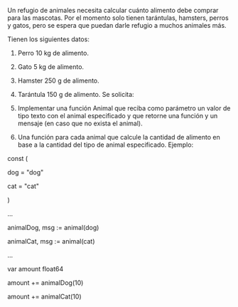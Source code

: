 Un refugio de animales necesita calcular cuánto alimento debe comprar para las mascotas. Por el momento solo tienen tarántulas, hamsters, perros y gatos, pero se espera que puedan darle refugio a muchos animales más.

Tienen los siguientes datos:

1. Perro 10 kg de alimento.
2. Gato 5 kg de alimento.
3. Hamster 250 g de alimento.
4. Tarántula 150 g de alimento.
Se solicita:

1. Implementar una función Animal que reciba como parámetro un valor de tipo texto con el animal especificado y que retorne una función y un mensaje (en caso que no exista el animal).
2. Una función para cada animal que calcule la cantidad de alimento en base a la cantidad del tipo de animal especificado.
Ejemplo:

const (

   dog    = "dog"

   cat    = "cat"

)


...


animalDog, msg := animal(dog)

animalCat, msg := animal(cat)


...


var amount float64

amount += animalDog(10)

amount += animalCat(10)